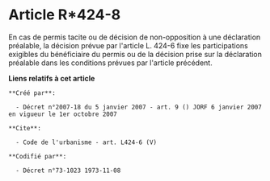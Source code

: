 # Article R*424-8

En cas de permis tacite ou de décision de non-opposition à une déclaration préalable, la décision prévue par l'article L.
424-6 fixe les participations exigibles du bénéficiaire du permis ou de la décision prise sur la déclaration préalable dans
les conditions prévues par l'article précédent.

**Liens relatifs à cet article**

	**Créé par**:

	  - Décret n°2007-18 du 5 janvier 2007 - art. 9 () JORF 6 janvier 2007 en vigueur le 1er octobre 2007

	**Cite**:

	  - Code de l'urbanisme - art. L424-6 (V)

	**Codifié par**:

	  - Décret n°73-1023 1973-11-08
